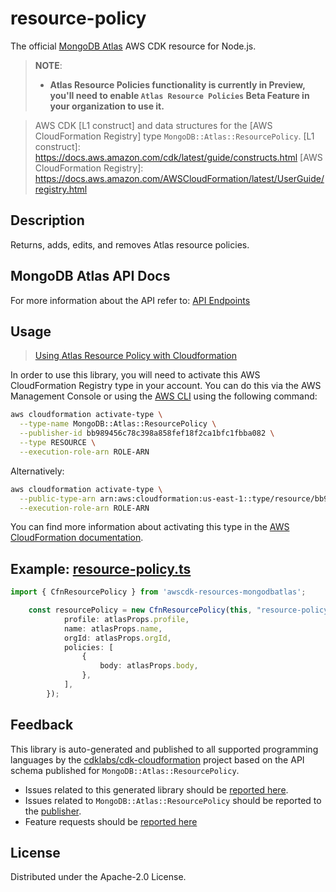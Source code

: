 # resource-policy

The official [MongoDB Atlas](https://www.mongodb.com/) AWS CDK resource for Node.js.

> **NOTE**: 
> - **Atlas Resource Policies functionality is currently in Preview, you'll need to enable `Atlas Resource Policies` Beta Feature in your organization to use it.** 

> AWS CDK [L1 construct] and data structures for the [AWS CloudFormation Registry] type `MongoDB::Atlas::ResourcePolicy`.
[L1 construct]: https://docs.aws.amazon.com/cdk/latest/guide/constructs.html
[AWS CloudFormation Registry]: https://docs.aws.amazon.com/AWSCloudFormation/latest/UserGuide/registry.html

## Description

Returns, adds, edits, and removes Atlas resource policies.

## MongoDB Atlas API Docs

For more information about the API refer to: [API Endpoints](https://www.mongodb.com/docs/atlas/reference/api-resources-spec/v2/#tag/Atlas-Resource-Policies)

## Usage

> [Using Atlas Resource Policy with Cloudformation](https://github.com/mongodb/mongodbatlas-cloudformation-resources/blob/master/examples/resource-policy/resource-policy.json)

In order to use this library, you will need to activate this AWS CloudFormation Registry type in your account. You can do this via the AWS Management Console or using the [AWS CLI](https://aws.amazon.com/cli/) using the following command:

```sh
aws cloudformation activate-type \
  --type-name MongoDB::Atlas::ResourcePolicy \
  --publisher-id bb989456c78c398a858fef18f2ca1bfc1fbba082 \
  --type RESOURCE \
  --execution-role-arn ROLE-ARN
```

Alternatively:

```sh
aws cloudformation activate-type \
  --public-type-arn arn:aws:cloudformation:us-east-1::type/resource/bb989456c78c398a858fef18f2ca1bfc1fbba082/MongoDB-Atlas-ResourcePolicy \
  --execution-role-arn ROLE-ARN
```

You can find more information about activating this type in the [AWS CloudFormation documentation](https://docs.aws.amazon.com/AWSCloudFormation/latest/UserGuide/registry-public.html).

## Example: [resource-policy.ts](../../../examples/l1-resources/resource-policy.ts)
```ts
import { CfnResourcePolicy } from 'awscdk-resources-mongodbatlas';

    const resourcePolicy = new CfnResourcePolicy(this, "resource-policy-testing-stack", {
			profile: atlasProps.profile,
			name: atlasProps.name,
			orgId: atlasProps.orgId,
			policies: [
				{
					body: atlasProps.body,
				},
			],
		});
```

## Feedback

This library is auto-generated and published to all supported programming languages by the [cdklabs/cdk-cloudformation] project based on the API schema published for `MongoDB::Atlas::ResourcePolicy`.

* Issues related to this generated library should be [reported here](https://github.com/cdklabs/cdk-cloudformation/issues/new?title=Issue+with+%40cdk-cloudformation%2Fmongodb-atlas-resource-policy+v1.0.0).
* Issues related to `MongoDB::Atlas::ResourcePolicy` should be reported to the [publisher](https://github.com/mongodb/mongodbatlas-cloudformation-resources/issues).
* Feature requests should be [reported here](https://feedback.mongodb.com/forums/924145-atlas?category_id=392596)

[cdklabs/cdk-cloudformation]: https://github.com/cdklabs/cdk-cloudformation

## License

Distributed under the Apache-2.0 License.